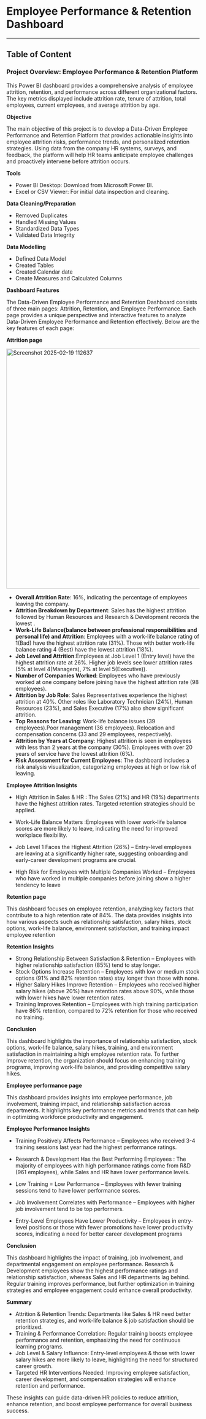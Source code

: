 # Employee Performance & Retention Dashboard 
---
## Table of Content 

### Project Overview: Employee Performance & Retention Platform
This Power BI dashboard provides a comprehensive analysis of employee attrition, retention, and performance across different organizational factors. The key metrics displayed include attrition rate, tenure of attrition, total employees, current employees, and average attrition by age.

**Objective**

The main objective of this project is to develop a Data-Driven Employee Performance and
Retention Platform that provides actionable insights into employee attrition risks, performance trends, and personalized retention strategies. Using data from the company HR
systems, surveys, and feedback, the platform will help HR teams anticipate employee challenges and proactively intervene before attrition occurs.

**Tools**

- Power BI Desktop: Download from Microsoft Power BI.
- Excel or CSV Viewer: For initial data inspection and cleaning.

**Data Cleaning/Preparation**

- Removed Duplicates
- Handled Missing Values
- Standardized Data Types
-	Validated Data Integrity

**Data Modelling**

- Defined Data Model
-	Created Tables 
-	Created Calendar date
-	Create Measures and Calculated Columns

**Dashboard Features**

The Data-Driven Employee Performance and Retention Dashboard consists of three main pages: Attrition, Retention, and Employee Performance. Each page provides a unique perspective and interactive features to analyze Data-Driven Employee Performance and Retention effectively. Below are the key features of each page:


**Attrition page**


<img width="626" alt="Screenshot 2025-02-19 112637" src="https://github.com/user-attachments/assets/0aad31b0-77af-458f-92f6-ab389801c14f" />

-	**Overall Attrition Rate**: 16%, indicating the percentage of employees leaving the company.
-	**Attrition Breakdown by Department**: Sales has the highest attrition followed by Human Resources and Research & Development records the lowest .
-	**Work-Life Balance(balance between professional responsibilities and personal life) and Attrition**: Employees with a work-life balance rating of 1(Bad) have the highest attrition rate (31%). Those with better work-life balance rating 4 (Best) have the lowest attrition (18%).
- **Job Level and Attrition**:Employees at Job Level 1 (Entry level) have the highest attrition rate at 26%. Higher job levels see lower attrition rates (5% at level 4(Managers), 7% at level 5(Executive)).
-	**Number of Companies Worked**: Employees who have previously worked at one company before joining have the highest attrition rate (98 employees).
-	**Attrition by Job Role**: Sales Representatives experience the highest attrition at 40%. Other roles like Laboratory Technician (24%), Human Resources (23%), and Sales Executive (17%) also show significant attrition.
-	**Top Reasons for Leaving**:	Work-life balance issues (39 employees).Poor management (36 employees).	Relocation and compensation concerns (33 and 29 employees, respectively).
-	**Attrition by Years at Company**: Highest attrition is seen in employees with less than 2 years at the company (30%).	Employees with over 20 years of service have the lowest attrition (6%).
-	**Risk Assessment for Current Employees**: The dashboard includes a risk analysis visualization, categorizing employees at high or low risk of leaving.

**Employee Attrition Insights**

-	High Attrition in Sales & HR :  The Sales (21%) and HR (19%) departments have the highest attrition rates. Targeted retention strategies should be applied.

- Work-Life Balance Matters :Employees with lower work-life balance scores are more likely to leave, indicating the need for improved workplace flexibility.

-	Job Level 1 Faces the Highest Attrition (26%) – Entry-level employees are leaving at a significantly higher rate, suggesting onboarding and early-career development programs are crucial.

-	 High Risk for Employees with Multiple Companies Worked – Employees who have worked in multiple companies before joining show a higher tendency to leave


**Retention page**

This dashboard focuses on employee retention, analyzing key factors that contribute to a high retention rate of 84%. The data provides insights into how various aspects such as relationship satisfaction, salary hikes, stock options, work-life balance, environment satisfaction, and training impact employee retention

**Retention Insights**

-	Strong Relationship Between Satisfaction & Retention – Employees with higher relationship satisfaction (85%) tend to stay longer.
-	Stock Options Increase Retention – Employees with low or medium stock options (91% and 82% retention rates) stay longer than those with none.
-	Higher Salary Hikes Improve Retention – Employees who received higher salary hikes (above 20%) have retention rates above 90%, while those with lower hikes have lower retention rates.
-	Training Improves Retention – Employees with high training participation have 86% retention, compared to 72% retention for those who received no training.


**Conclusion**

This dashboard highlights the importance of relationship satisfaction, stock options, work-life balance, salary hikes, training, and environment satisfaction in maintaining a high employee retention rate. To further improve retention, the organization should focus on enhancing training programs, improving work-life balance, and providing competitive salary hikes.

**Employee performance page**

 This dashboard provides insights into employee performance, job involvement, training impact, and relationship satisfaction across departments. It highlights key performance metrics and trends that can help in optimizing workforce productivity and engagement.

**Employee Performance Insights**

-	Training Positively Affects Performance – Employees who received 3-4 training sessions last year had the highest performance ratings.
-	Research & Development Has the Best Performing Employees : The majority of employees with high performance ratings come from R&D (961 employees), while Sales and HR have lower performance levels.

-	Low Training = Low Performance – Employees with fewer training sessions tend to have lower performance scores.
-	Job Involvement Correlates with Performance – Employees with higher job involvement tend to be top performers.

-	Entry-Level Employees Have Lower Productivity – Employees in entry-level positions or those with fewer promotions have lower productivity scores, indicating a need for better career development programs


 **Conclusion**

This dashboard highlights the impact of training, job involvement, and departmental engagement on employee performance. Research & Development employees show the highest performance ratings and relationship satisfaction, whereas Sales and HR departments lag behind. Regular training improves performance, but further optimization in training strategies and employee engagement could enhance overall productivity.

**Summary**
-	 Attrition & Retention Trends: Departments like Sales & HR need better retention strategies, and work-life balance & job satisfaction should be prioritized.
-	 Training & Performance Correlation: Regular training boosts employee performance and retention, emphasizing the need for continuous learning programs.
-	Job Level & Salary Influence: Entry-level employees & those with lower salary hikes are more likely to leave, highlighting the need for structured career growth.
-	Targeted HR Interventions Needed: Improving employee satisfaction, career development, and compensation strategies will enhance retention and performance.

These insights can guide data-driven HR policies to reduce attrition, enhance retention, and boost employee performance for overall business success. 









  
